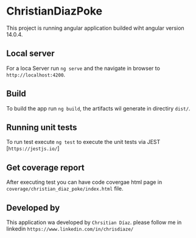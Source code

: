 # ChristianDiazPoke

This project is running angular application builded wiht angular version 14.0.4.

## Local server

For a loca Server run `ng serve` and the navigate in browser to `http://localhost:4200`.

## Build

To build the app run `ng build`, the artifacts wil generate in directiry `dist/`.

## Running unit tests

To run test execute `ng test` to execute the unit tests via JEST [`https://jestjs.io/`] 

## Get coverage report

After executing test you can have code covergae html page in `coverage/christian_diaz_poke/index.html` file.

## Developed by

This application wa developed by `Chrsitian Díaz`. please follow me in linkedin `https://www.linkedin.com/in/chrisdiaze/`
